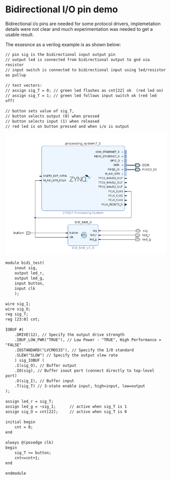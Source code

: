 # Bidirectional I/O pin demo

Bidirectional i/o pins are needed for some protocol drivers, implemetation details were not clear and much experimentation was needed to get a usable result.

The essesnce as a verilog example is as shown below:

```
// pin sig is the bidirectional input output pin
// output led is connected from bidirectional output to gnd via resistor
// input switch is connected to bidirectional input using led/resistor as pullup

// test vectors:
// assign sig_T = 0; // green led flashes as cnt[22] ok  (red led on)
// assign sig_T = 1; // green led follows input switch ok (red led off)

// button sets value of sig_T, 
// button selects output (0) when pressed
// button selects input (1) when released
// red led is on button pressed and when i/o is output 
```

![bidi-test](./bidi-test.png)

```
module bidi_test(
    inout sig,    
    output led_r,
    output led_g,
    input button,
    input clk
    );
    
wire sig_I;
wire sig_O;
reg sig_T;
reg [23:0] cnt;

IOBUF #(
    .DRIVE(12), // Specify the output drive strength
    .IBUF_LOW_PWR("TRUE"), // Low Power - "TRUE", High Performance = "FALSE"
    .IOSTANDARD("LVCMOS33"), // Specify the I/O standard
    .SLEW("SLOW") // Specify the output slew rate
    ) sig_IOBUF (
    .I(sig_O), // Buffer output
    .IO(sig), // Buffer inout port (connect directly to top-level port)
    .O(sig_I), // Buffer input
    .T(sig_T) // 3-state enable input, high=input, low=output
);

assign led_r = sig_T;
assign led_g = ~sig_I;      // active when sig_T is 1
assign sig_O = cnt[22];     // active when sig_T is 0

initial begin
    cnt = 0;
end

always @(posedge clk)
begin
    sig_T <= button;
    cnt<=cnt+1;
end

endmodule
```